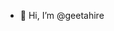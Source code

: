 - 👋 Hi, I’m @geetahire
<!---
geetahire/geetahire is a ✨ special ✨ repository because its `README.md` (this file) appears on your GitHub profile.
You can click the Preview link to take a look at your changes.
--->
